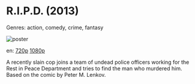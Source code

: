 # R.I.P.D. (2013)

Genres: action, comedy, crime, fantasy

![poster](http://image.tmdb.org/t/p/w500/ldBBulVDkifYnT501PWXIvtCgmO.jpg)

en:
  [720p](magnet:?xt=urn:btih:CFDC50A81DDCF565306BB4412158B757109FF6AB&tr=udp://glotorrents.pw:6969/announce&tr=udp://tracker.opentrackr.org:1337/announce&tr=udp://torrent.gresille.org:80/announce&tr=udp://tracker.openbittorrent.com:80&tr=udp://tracker.coppersurfer.tk:6969&tr=udp://tracker.leechers-paradise.org:6969&tr=udp://p4p.arenabg.ch:1337&tr=udp://tracker.internetwarriors.net:1337)
  [1080p](magnet:?xt=urn:btih:B5D42B65DB0A589C4A69966E6977D9E549AD0632&tr=udp://glotorrents.pw:6969/announce&tr=udp://tracker.opentrackr.org:1337/announce&tr=udp://torrent.gresille.org:80/announce&tr=udp://tracker.openbittorrent.com:80&tr=udp://tracker.coppersurfer.tk:6969&tr=udp://tracker.leechers-paradise.org:6969&tr=udp://p4p.arenabg.ch:1337&tr=udp://tracker.internetwarriors.net:1337)
  


A recently slain cop joins a team of undead police officers working for the Rest in Peace Department and tries to find the man who murdered him. Based on the comic by Peter M. Lenkov.